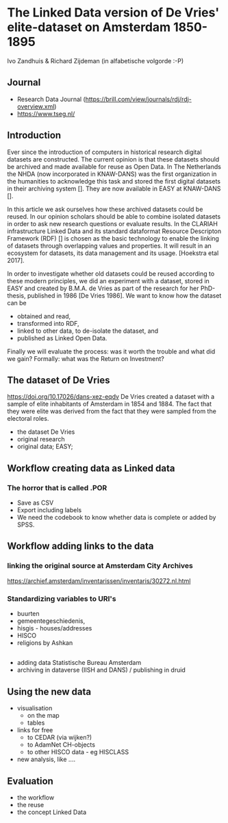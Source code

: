 # The Linked Data version of De Vries' elite-dataset on Amsterdam 1850-1895

Ivo Zandhuis & Richard Zijdeman (in alfabetische volgorde :-P)

## Journal
* Research Data Journal (https://brill.com/view/journals/rdj/rdj-overview.xml)
* https://www.tseg.nl/

## Introduction
Ever since the introduction of computers in historical research digital datasets are constructed. The current opinion is that these datasets should be archived and made available for reuse as Open Data. In The Netherlands the NHDA (now incorporated in KNAW-DANS) was the first organization in the humanities to acknowledge this task and stored the first digital datasets in their archiving system []. They are now available in EASY at KNAW-DANS [].

In this article we ask ourselves how these archived datasets could be reused. In our opinion scholars should be able to combine isolated datasets in order to ask new research questions or evaluate results. In the CLARIAH infrastructure Linked Data and its standard dataformat Resource Descripton Framework (RDF) [] is chosen as the basic technology to enable the linking of datasets through overlapping values and properties. It will result in an ecosystem for datasets, its data management and its usage. [Hoekstra etal 2017].

In order to investigate whether old datasets could be reused according to these modern principles, we did an experiment with a dataset, stored in EASY and created by B.M.A. de Vries as part of the research for her PhD-thesis, published in 1986 [De Vries 1986]. We want to know how the dataset can be
* obtained and read,
* transformed into RDF,
* linked to other data, to de-isolate the dataset, and
* published as Linked Open Data.

Finally we will evaluate the process: was it worth the trouble and what did we gain? Formally: what was the Return on Investment?

## The dataset of De Vries
https://doi.org/10.17026/dans-xez-eqdv
De Vries created a dataset with a sample of elite inhabitants of Amsterdam in 1854 and 1884. The fact that they were elite was derived from the fact that they were sampled from the electoral roles.

* the dataset De Vries
 * original research
 * original data; EASY;

## Workflow creating data as Linked data

### The horror that is called .POR
* Save as CSV
* Export including labels
* We need the codebook to know whether data is complete or added by SPSS.

## Workflow adding links to the data
### linking the original source at Amsterdam City Archives
https://archief.amsterdam/inventarissen/inventaris/30272.nl.html

### Standardizing variables to URI's
  * buurten
  * gemeentegeschiedenis,
  * hisgis - houses/addresses
  * HISCO
  * religions by Ashkan

###

##
* adding data Statistische Bureau Amsterdam
* archiving in dataverse (IISH and DANS) / publishing in druid

## Using the new data
  * visualisation
    * on the map
    * tables
  * links for free
    * to CEDAR (via wijken?)
    * to AdamNet CH-objects
    * to other HISCO data - eg HISCLASS
  * new analysis, like ....

## Evaluation

* the workflow
* the reuse
* the concept Linked Data
